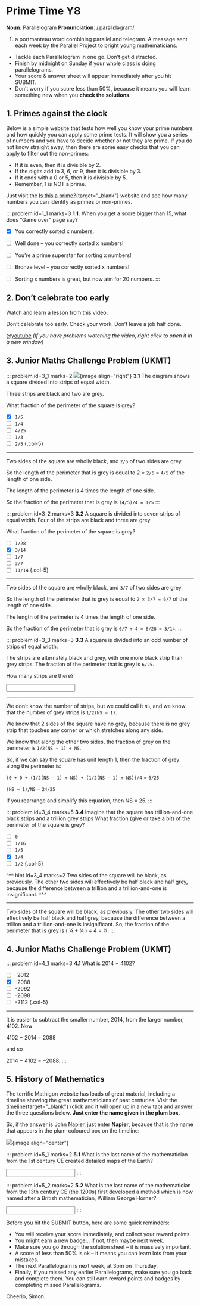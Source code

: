 # Prime Time Y8

<div class="dictionary">

__Noun__: Parallelogram
__Pronunciation__: /ˌparəˈlɛləɡram/

1. a portmanteau word combining parallel and telegram. A message sent each
week by the Parallel Project to bright young mathematicians.

</div>

*	Tackle each Parallelogram in one go. Don’t get distracted.
*	Finish by midnight on Sunday if your whole class is doing parallelograms.
*	Your score & answer sheet will appear immediately after you hit SUBMIT.
*	Don’t worry if you score less than 50%, because it means you will learn something new when you __check the solutions__.


## 1. Primes against the clock

Below is a simple website that tests how well you know your prime numbers and how quickly you can apply some prime tests. It will show you a series of numbers and you have to decide whether or not they are prime. If you do not know straight away, then there are some easy checks that you can apply to filter out the non-primes:

-	If it is even, then it is divisible by 2.
-	If the digits add to 3, 6, or 9, then it is divisible by 3.
-	If it ends with a 0 or 5, then it is divisible by 5.
-	Remember, 1 is NOT a prime.

Just visit the [Is this a prime?](http://isthisprime.com/game/){target="_blank"} website and see how many numbers you can identify as primes or non-primes.

::: problem id=1_1 marks=3
__1.1.__ When you get a score bigger than 15, what does “Game over” page say?

* [x] You correctly sorted x numbers.
* [ ] Well done – you correctly sorted x numbers!
* [ ] You’re a prime superstar for sorting x numbers!
* [ ] Bronze level – you correctly sorted x numbers!
* [ ] Sorting x numbers is great, but now aim for 20 numbers.
:::


## 2.	Don’t celebrate too early

Watch and learn a lesson from this video.

Don’t celebrate too early. Check your work. Don’t leave a job half done.

@[youtube](9Bu_gn5ChQ4?rel=0) _(If you have problems watching the video, right click to open it in a new window)_


## 3.	Junior Maths Challenge Problem (UKMT)
<!--- (2014) Q6 --->

::: problem id=3_1 marks=2
![](/resources/8-12-prime-time/3-stripes.jpg){image align="right"}
__3.1__ The diagram shows a square divided into strips of equal width.  

Three strips are black and two are grey.

What fraction of the perimeter of the square is grey?

* [x] `1/5`
* [ ] `1/4`
* [ ] `4/25`
* [ ] `1/3`
* [ ] `2/5`
{.col-5}

---

Two sides of the square are wholly black, and `2/5` of two sides are grey.

So the length of the perimeter that is grey is equal to 2 × `2/5` = `4/5` of the length of one side.

The length of the perimeter is 4 times the length of one side.

So the fraction of the perimeter that is grey is `(4/5)/4 = 1/5`
:::

::: problem id=3_2 marks=3
__3.2__ A square is divided into seven strips of equal width. Four of the strips are black and three are grey.

What fraction of the perimeter of the square is grey?

* [ ] `1/28`
* [x] `3/14`
* [ ] `1/7`
* [ ] `3/7`
* [ ] `11/14`
{.col-5}

---

Two sides of the square are wholly black, and `3/7` of two sides are grey.

So the length of the perimeter that is grey is equal to `2 × 3/7 = 6/7` of the length of one side.

The length of the perimeter is 4 times the length of one side.

So the fraction of the perimeter that is grey is `6/7 ÷ 4 = 6/28 = 3/14`.
:::

::: problem id=3_3 marks=3
__3.3__ A square is divided into an odd number of strips of equal width.

The strips are alternately black and grey, with one more black strip than grey strips. The fraction of the perimeter that is grey is `6/25`.

How many strips are there?

<input type="number" solution="25"/>

---

We don’t know the number of strips, but we could call it `NS`, and we know that the number of grey strips is `1/2(NS − 1)`.  

We know that 2 sides of the square have no grey, because there is no grey strip that touches any corner or which stretches along any side.  

We know that along the other two sides, the fraction of grey on the perimeter is `1/2(NS − 1) ÷ NS`.  

So, if we can say the square has unit length 1, then the fraction of grey along the perimeter is:  

`(0 + 0 + (1/2(NS − 1) ÷ NS) + (1/2(NS − 1) ÷ NS))/4` = `6/25`  

`(NS – 1)/NS` = `24/25`  

If you rearrange and simplify this equation, then NS = 25.
:::

::: problem id=3_4 marks=5
__3.4__ Imagine that the square has trillion-and-one black strips and a trillion grey strips What fraction (give or take a bit) of the perimeter of the square is grey?

* [ ] `0`
* [ ] `1/16`
* [ ] `1/5`
* [x] `1/4`
* [ ] `1/2`
{.col-5}

^^^ hint id=3_4 marks=2
Two sides of the square will be black, as previously. The other two sides will effectively be half black and half grey, because the difference between a trillion and a trillion-and-one is insignificant.
^^^

---

Two sides of the square will be black, as previously. The other two sides will effectively be half black and half grey, because the difference between a trillion and a trillion-and-one is insignificant. So, the fraction of the perimeter that is grey is ( ¼ + ¼ ) ÷ 4 = ¼.
:::


## 4.	Junior Maths Challenge Problem (UKMT)
<!--- (2014) Q7 --->

::: problem id=4_1 marks=3
__4.1__ What is 2014 − 4102?

* [ ] -2012
* [x] -2088
* [ ] -2092
* [ ] -2098
* [ ] -2112
{.col-5}

---

It is easier to subtract the smaller number, 2014, from the larger number, 4102. Now

4102 − 2014 = 2088

and so

2014 − 4102 = −2088.
:::


## 5. History of Mathematics

The terrific Mathigon website has loads of great material, including a timeline showing the great mathematicians of past centuries. Visit the [timeline](https://mathigon.org/timeline){target="_blank"} (click and it will open up in a new tab) and answer the three questions below. __Just enter the name given in the plum box__.

So, if the answer is John Napier, just enter __Napier__, because that is the name that appears in the plum-coloured box on the timeline:

![](/resources/8-12-prime-time/4-napier.png){image align="center"}

::: problem id=5_1 marks=2
__5.1__ What is the last name of the mathematician from the 1st century CE created detailed maps of the Earth?

<input type="text" solution="Ptolemy"/>
:::

::: problem id=5_2 marks=2
__5.2__  What is the last name of the mathematician from the 13th century CE (the 1200s) first developed a method which is now named after a British mathematician, William George Horner?

<input type="text" solution="Jiushao"/>
:::


Before you hit the SUBMIT button, here are some quick reminders:

*	You will receive your score immediately, and collect your reward points.
*	You might earn a new badge... if not, then maybe next week.
*	Make sure you go through the solution sheet – it is massively important.
*	A score of less than 50% is ok – it means you can learn lots from your mistakes.
*	The next Parallelogram is next week, at 3pm on Thursday.
*	Finally, if you missed any earlier Parallelograms, make sure you go back and complete them. You can still earn reward points and badges by completing missed Parallelograms.

Cheerio,
Simon.
